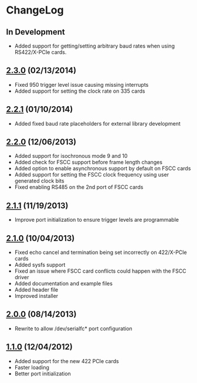 # ChangeLog

## In Development
- Added support for getting/setting arbitrary baud rates when using RS422/X-PCIe cards.

## [2.3.0](https://github.com/commtech/serialfc-linux/releases/tag/v2.3.0) (02/13/2014)
- Fixed 950 trigger level issue causing missing interrupts
- Added support for setting the clock rate on 335 cards

## [2.2.1](https://github.com/commtech/serialfc-linux/releases/tag/v2.2.1) (01/10/2014)
- Added fixed baud rate placeholders for external library development

## [2.2.0](https://github.com/commtech/serialfc-linux/releases/tag/v2.2.0) (12/06/2013)
- Added support for isochronous mode 9 and 10
- Added check for FSCC support before frame length changes
- Added option to enable asynchronous support by default on FSCC cards
- Added support for setting the FSCC clock frequency using user generated clock bits
- Fixed enabling RS485 on the 2nd port of FSCC cards

## [2.1.1](https://github.com/commtech/serialfc-linux/releases/tag/v2.1.1) (11/19/2013)
- Improve port initialization to ensure trigger levels are programmable

## [2.1.0](https://github.com/commtech/serialfc-linux/releases/tag/v2.1.0) (10/04/2013)
- Fixed echo cancel and termination being set incorrectly on 422/X-PCIe cards
- Added sysfs support
- Fixed an issue where FSCC card conflicts could happen with the FSCC driver
- Added documentation and example files
- Added header file
- Improved installer

## [2.0.0](https://github.com/commtech/serialfc-linux/releases/tag/v2.0.0) (08/14/2013)
- Rewrite to allow /dev/serialfc* port configuration

## [1.1.0](https://github.com/commtech/serialfc-linux/releases/tag/v1.1.0) (12/04/2012)
- Added support for the new 422 PCIe cards
- Faster loading
- Better port initialization
